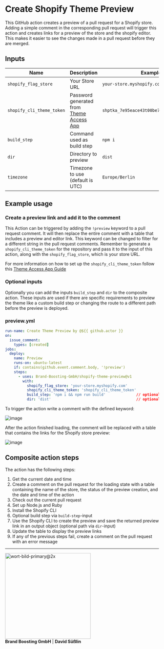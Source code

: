 # Create Shopify Theme Preview

This GitHub action creates a preview of a pull request for a Shopify store. Adding a simple comment in the corresponding pull request will trigger this action and creates links for a preview of the store and the shopify editor. This makes it easier to see the changes made in a pull request before they are merged.


## Inputs
| Name | Description | Example | Required |
| ---- | ----------- | ------- | :------: |
| `shopify_flag_store` | Your Store URL | `your-store.myshopify.com` | &check; |
| `shopify_cli_theme_token` | Password generated from [Theme Access App](https://shopify.dev/themes/tools/theme-access) | `shptka_7e95eace43t00be7f9f8612325212805` | &check; |
| `build_step` | Command used as build step | `npm i` | &cross; |
| `dir` | Directory to preview | `dist` | &cross; |
| `timezone` | Timezone to use (default is UTC) | `Europe/Berlin` | &cross; |


## Example usage

### Create a preview link and add it to the comment
This Action can be triggered by adding the `!preview` keyword to a pull request comment. It will then replace the entire comment with a table that includes a preview and editor link. This keyword can be changed to filter for a different string in the pull request comments. Remember to generate a `shopify_cli_theme_token` for the repository and pass it to the input of this action, along with the `shopify_flag_store`, which is your store URL. 

For more information on how to set up the `shopify_cli_theme_token` follow this [Theme Access App Guide](https://shopify.dev/themes/tools/theme-access)

### Optional inputs
Optionally you can add the inputs `build_step` and `dir` to the composite action. These inputs are used if there are specific requirements to preview the theme like a custom build step or changing the route to a different path before the preview is deployed.

### preview.yml

```yaml
run-name: Create Theme Preview by @${{ github.actor }}
on:
  issue_comment:      
    types: [created]    
jobs:                   
  deploy:
    name: Preview
    runs-on: ubuntu-latest
    if: contains(github.event.comment.body, '!preview')
    steps:
      - uses: Brand-Boosting-GmbH/shopify-theme-preview@v1
        with:
          shopify_flag_store: 'your-store.myshopify.com'
          shopify_cli_theme_token: 'shopify_cli_theme_token'
          build_step: 'npm i && npm run build'              // optional
          dir: 'dist'                                       // optional

```

<p>To trigger the action write a comment with the defined keyword:</p>

![image](https://user-images.githubusercontent.com/77160493/206173680-5e960d83-807d-4205-9d25-b962e6a30091.png)

<p>After the action finished loading, the comment will be replaced with a table that contains the links for the Shopify store preview:</p>

![image](https://user-images.githubusercontent.com/77160493/210612083-000e254e-9706-4a05-bac3-ebae7fe07bcf.png)


## Composite action steps

The action has the following steps:

1. Get the current date and time
2. Create a comment on the pull request for the loading state with a table containing the name of the store, the status of the preview creation, and the date and time of the action
3. Check out the current pull request
4. Set up Node.js and Ruby
5. Install the Shopify CLI
6. Optional build step via `build-step`-input
7. Use the Shopify CLI to create the preview and save the returned preview link in an output object (optional path via `dir`-input)
8. Update the table to display the preview links
9. If any of the previous steps fail, create a comment on the pull request with an error message

---
<div style="display: inline">
  <img width="280" alt="wort-bild-primary@2x" src="https://user-images.githubusercontent.com/77160493/206194969-10dc2ed8-476d-4639-865e-75c9028109a4.png">
  <div>
    <b>Brand Boosting GmbH</b> |
    <b>David Süßlin</b>
  </div>
</div>
